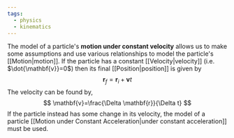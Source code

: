 ```yaml
---
tags:
  - physics
  - kinematics
---
```

The model of a particle's **motion under constant velocity** allows us to make some assumptions and use various relationships to model the particle's [[Motion|motion]]. If the particle has a constant [[Velocity|velocity]] (i.e. $\dot{\mathbf{v}}=0$) then its final [[Position|position]] is given by
$$
\mathbf{r}_{f}=\mathbf{r}_{i}+\mathbf{v}t
$$
The velocity can be found by,
$$
\mathbf{v}=\frac{\Delta \mathbf{r}}{\Delta t}
$$
If the particle instead has some change in its velocity, the model of a particle [[Motion under Constant Acceleration|under constant acceleration]] must be used.